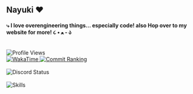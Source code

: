 ## Nayuki ‪‪❤︎‬
#### ⤷ I love overengineering things… especially code! also Hop over to my website for more! ૮ • ﻌ - ა
<br/>
<div align="left">
  <img alt="Profile Views" src="https://count.getloli.com/@MelidaZ?name=MelidaZ&theme=original-new&padding=7&offset=0&align=center&scale=0.8&pixelated=1&darkmode=1" />
  <br/>
  <a href="https://wakatime.com/@f0797c6d-4099-4a7f-947c-a8144dcd6348">
    <img alt="WakaTime" src="https://wakatime.com/badge/user/f0797c6d-4099-4a7f-947c-a8144dcd6348.svg" />
  </a>
  <a href="https://user-badge.committers.top/thailand/Kuuuuuuuu">
    <img alt="Commit Ranking" src="https://user-badge.committers.top/thailand/Kuuuuuuuu.svg" />
  </a>
  <br/>
  <br/>
  <img alt="Discord Status" src="https://lanyard.cnrad.dev/api/505777744710336542?idleMessage=eepy%20%E1%B6%BB%20%F0%9D%97%93%20%F0%90%B0%81&borderRadius=14px&theme=dark" />
  <br/>
  <br/>
  <img src="https://skillicons.dev/icons?i=ts,py,java,cs,php,go,nodejs,express,elysia,discordjs,react,astro,vite,bun,sass,tailwind,styledcomponents,mysql,redis,prisma,docker,cloudflare,heroku,firebase,vercel,netlify,grafana,sentry&theme=dark&perline=14" alt="Skills" />
</div>
